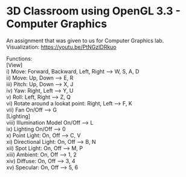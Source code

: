 # 3D Classroom using OpenGL 3.3 - Computer Graphics
An assignment that was given to us for Computer Graphics lab.
Visualization: https://youtu.be/PtNGzIDRkuo 
 
Functions: \
[View] \
i) Move: Forward, Backward, Left, Right --> W, S, A, D \
ii) Move: Up, Down --> E, R \
iii) Pitch: Up, Down --> X, J \
iv) Yaw: Right, Left --> Y, U \
v) Roll: Left, Right --> Z, Q \
vi) Rotate around a lookat point: Right, Left --> F, K \
vii) Fan On/Off --> G \
[Lighting] \
viii) Illumination Model On/Off --> L \
ix) Lighting On/Off --> 0 \
x) Point Light: On, Off --> C, V \
xi) Directional Light: On, Off --> B, N \
xii) Spot Light: On, Off --> M, P \
xiii) Ambient: On, Off --> 1, 2 \
xiv) Diffuse: On, Off --> 3, 4 \
xv) Specular: On, Off --> 5, 6

